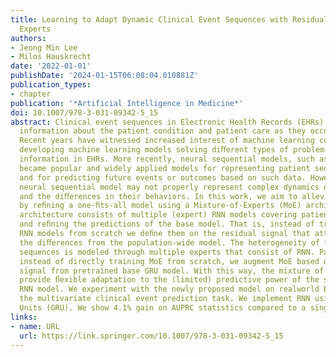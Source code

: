 ```yaml
---
title: Learning to Adapt Dynamic Clinical Event Sequences with Residual Mixture of
  Experts
authors:
- Jeong Min Lee
- Milos Hauskrecht
date: '2022-01-01'
publishDate: '2024-01-15T06:08:04.010881Z'
publication_types:
- chapter
publication: '*Artificial Intelligence in Medicine*'
doi: 10.1007/978-3-031-09342-5_15
abstract: Clinical event sequences in Electronic Health Records (EHRs) record detailed
  information about the patient condition and patient care as they occur in time.
  Recent years have witnessed increased interest of machine learning community in
  developing machine learning models solving diﬀerent types of problems deﬁned upon
  information in EHRs. More recently, neural sequential models, such as RNN and LSTM,
  became popular and widely applied models for representing patient sequence data
  and for predicting future events or outcomes based on such data. However, a single
  neural sequential model may not properly represent complex dynamics of all patients
  and the diﬀerences in their behaviors. In this work, we aim to alleviate this limitation
  by reﬁning a one-ﬁts-all model using a Mixture-of-Experts (MoE) architecture. The
  architecture consists of multiple (expert) RNN models covering patient sub-populations
  and reﬁning the predictions of the base model. That is, instead of training expert
  RNN models from scratch we deﬁne them on the residual signal that attempts to model
  the diﬀerences from the population-wide model. The heterogeneity of various patient
  sequences is modeled through multiple experts that consist of RNN. Particularly,
  instead of directly training MoE from scratch, we augment MoE based on the prediction
  signal from pretrained base GRU model. With this way, the mixture of experts can
  provide ﬂexible adaptation to the (limited) predictive power of the single base
  RNN model. We experiment with the newly proposed model on realworld EHRs data and
  the multivariate clinical event prediction task. We implement RNN using Gated Recurrent
  Units (GRU). We show 4.1% gain on AUPRC statistics compared to a single RNN prediction.
links:
- name: URL
  url: https://link.springer.com/10.1007/978-3-031-09342-5_15
---
```

